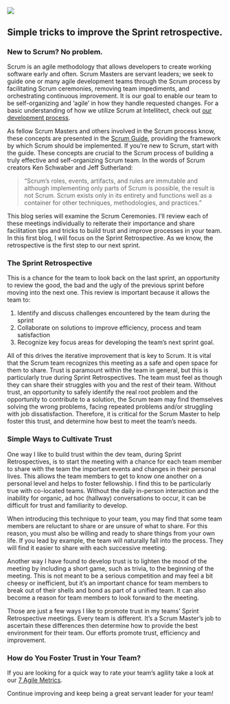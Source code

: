 

## ![](https://intellitect.com/wp-content/uploads/2019/05/Scrum-master-checkin-1024x768.jpg)

## Simple tricks to improve the Sprint retrospective.

### **New to Scrum? No problem.**

Scrum is an agile methodology that allows developers to create working software early and often. Scrum Masters are servant leaders; we seek to guide one or many agile development teams through the Scrum process by facilitating Scrum ceremonies, removing team impediments, and orchestrating continuous improvement. It is our goal to enable our team to be self-organizing and ‘agile’ in how they handle requested changes. For a basic understanding of how we utilize Scrum at Intellitect, check out [our development process](/developmentprocess/).

As fellow Scrum Masters and others involved in the Scrum process know, these concepts are presented in the [Scrum Guide](https://www.scrum.org/resources/scrum-guide), providing the framework by which Scrum should be implemented. If you’re new to Scrum, start with the guide. These concepts are crucial to the Scrum process of building a truly effective and self-organizing Scrum team. In the words of Scrum creators Ken Schwaber and Jeff Sutherland:

> “Scrum’s roles, events, artifacts, and rules are immutable and although implementing only parts of Scrum is possible, the result is not Scrum. Scrum exists only in its entirety and functions well as a container for other techniques, methodologies, and practices.”

This blog series will examine the Scrum Ceremonies. I’ll review each of these meetings individually to reiterate their importance and share facilitation tips and tricks to build trust and improve processes in your team. In this first blog, I will focus on the Sprint Retrospective. As we know, the retrospective is the first step to our next sprint.

### **The Sprint Retrospective**

This is a chance for the team to look back on the last sprint, an opportunity to review the good, the bad and the ugly of the previous sprint before moving into the next one. This review is important because it allows the team to:

1. Identify and discuss challenges encountered by the team during the sprint
2. Collaborate on solutions to improve efficiency, process and team satisfaction
3. Recognize key focus areas for developing the team’s next sprint goal.

All of this drives the iterative improvement that is key to Scrum. It is vital that the Scrum team recognizes this meeting as a safe and open space for them to share. Trust is paramount within the team in general, but this is particularly true during Sprint Retrospectives. The team must feel as though they can share their struggles with you and the rest of their team. Without trust, an opportunity to safely identify the real root problem and the opportunity to contribute to a solution, the Scrum team may find themselves solving the wrong problems, facing repeated problems and/or struggling with job dissatisfaction. Therefore, it is critical for the Scrum Master to help foster this trust, and determine how best to meet the team’s needs.

### **Simple Ways to Cultivate Trust**

One way I like to build trust within the dev team, during Sprint Retrospectives, is to start the meeting with a chance for each team member to share with the team the important events and changes in their personal lives. This allows the team members to get to know one another on a personal level and helps to foster fellowship. I find this to be particularly true with co-located teams. Without the daily in-person interaction and the inability for organic, ad hoc (hallway) conversations to occur, it can be difficult for trust and familiarity to develop.

When introducing this technique to your team, you may find that some team members are reluctant to share or are unsure of what to share. For this reason, you must also be willing and ready to share things from your own life. If you lead by example, the team will naturally fall into the process. They will find it easier to share with each successive meeting.

Another way I have found to develop trust is to lighten the mood of the meeting by including a short game, such as trivia, to the beginning of the meeting. This is not meant to be a serious competition and may feel a bit cheesy or inefficient, but it’s an important chance for team members to break out of their shells and bond as part of a unified team. It can also become a reason for team members to look forward to the meeting.

Those are just a few ways I like to promote trust in my teams’ Sprint Retrospective meetings. Every team is different. It’s a Scrum Master’s job to ascertain these differences then determine how to provide the best environment for their team. Our efforts promote trust, efficiency and improvement.

### **How do You Foster Trust in Your Team?**

If you are looking for a quick way to rate your team’s agility take a look at our [7 Agile Metrics](https://intellitect.com/demystified-agile/).

Continue improving and keep being a great servant leader for your team!
